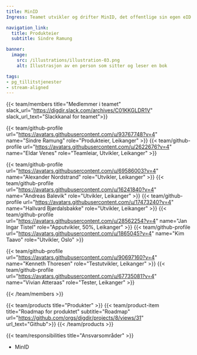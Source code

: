 ```yaml
---
title: MinID
Ingress: Teamet utvikler og drifter MinID, det offentlige sin egen eID på sikkerhetsnivå betydelig.

navigation_link:
  title: Produkteier
  subtitle: Sindre Ramung

banner:
  image:
    src: /illustrations/illustration-03.png
    alt: Illustrasjon av en person som sitter og leser en bok

tags:
- pg_tillitstjenester
- stream-aligned
---
```


{{< team/members title="Medlemmer i teamet" slack_url="https://digdir.slack.com/archives/C01KKGLDR1V" slack_url_text="Slackkanal for teamet">}}

  {{< team/github-profile url="https://avatars.githubusercontent.com/u/93767748?v=4" name="Sindre Ramung" role="Produkteier,  Leikanger" >}}
  {{< team/github-profile url="https://avatars.githubusercontent.com/u/2622676?v=4" name="Eldar Venes" role="Teamleiar, Utvikler, Leikanger" >}}
  
  {{< team/github-profile url="https://avatars.githubusercontent.com/u/69586003?v=4" name="Alexander Nordstrand" role="Utvikler, Leikanger" >}}
  {{< team/github-profile url="https://avatars.githubusercontent.com/u/16241840?v=4" name="Andreas Balevik" role="Utvikler, Leikanger" >}}
  {{< team/github-profile url="https://avatars.githubusercontent.com/u/17473240?v=4" name="Hallvard Bjørdalsbakke" role="Utvikler, Leikanger" >}}
  {{< team/github-profile url="https://avatars.githubusercontent.com/u/28562254?v=4" name="Jan Ingar Tistel" role="Apputvikler, 50%, Leikanger" >}}
  {{< team/github-profile url="https://avatars.githubusercontent.com/u/1865045?v=4" name="Kim Taavo" role="Utvikler, Oslo" >}}

  {{< team/github-profile url="https://avatars.githubusercontent.com/u/90697160?v=4" name="Kenneth Thoresen" role="Testutvikler, Leikanger" >}}
  {{< team/github-profile url="https://avatars.githubusercontent.com/u/67735081?v=4" name="Vivian Atteraas" role="Tester, Leikanger" >}}



{{< /team/members >}}

{{< team/products title="Produkter" >}}
{{< team/product-item title="Roadmap for produktet" subtitle="Roadmap" url="https://github.com/orgs/digdir/projects/8/views/31" url_text="Github">}}
{{< /team/products >}}

{{< team/responsibilities title="Ansvarsområder" >}}

- MinID
